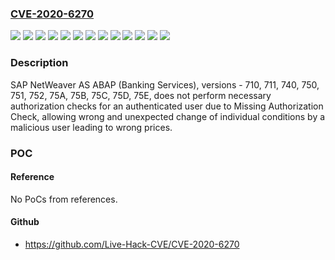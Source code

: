 ### [CVE-2020-6270](https://cve.mitre.org/cgi-bin/cvename.cgi?name=CVE-2020-6270)
![](https://img.shields.io/static/v1?label=Product&message=SAP%20NetWeaver%20AS%20ABAP%20(Banking%20Services)&color=blue)
![](https://img.shields.io/static/v1?label=Version&message=%3C%20710%20&color=brightgreen)
![](https://img.shields.io/static/v1?label=Version&message=%3C%20711%20&color=brightgreen)
![](https://img.shields.io/static/v1?label=Version&message=%3C%20740%20&color=brightgreen)
![](https://img.shields.io/static/v1?label=Version&message=%3C%20750%20&color=brightgreen)
![](https://img.shields.io/static/v1?label=Version&message=%3C%20751%20&color=brightgreen)
![](https://img.shields.io/static/v1?label=Version&message=%3C%20752%20&color=brightgreen)
![](https://img.shields.io/static/v1?label=Version&message=%3C%2075A%20&color=brightgreen)
![](https://img.shields.io/static/v1?label=Version&message=%3C%2075B%20&color=brightgreen)
![](https://img.shields.io/static/v1?label=Version&message=%3C%2075C%20&color=brightgreen)
![](https://img.shields.io/static/v1?label=Version&message=%3C%2075D%20&color=brightgreen)
![](https://img.shields.io/static/v1?label=Version&message=%3C%2075E%20&color=brightgreen)
![](https://img.shields.io/static/v1?label=Vulnerability&message=Missing%20Authorization%20Check&color=brightgreen)

### Description

SAP NetWeaver AS ABAP (Banking Services), versions - 710, 711, 740, 750, 751, 752, 75A, 75B, 75C, 75D, 75E, does not perform necessary authorization checks for an authenticated user due to Missing Authorization Check, allowing wrong and unexpected change of individual conditions by a malicious user leading to wrong prices.

### POC

#### Reference
No PoCs from references.

#### Github
- https://github.com/Live-Hack-CVE/CVE-2020-6270


